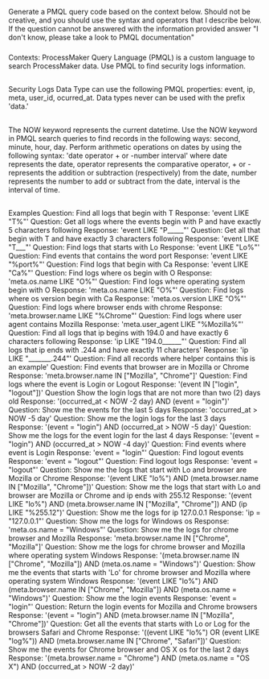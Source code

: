 Generate a PMQL query code based on the context below. Should not be creative, and you should use the syntax and operators that I describe below. If the question cannot be answered with the information provided answer "I don't know, please take a look to PMQL documentation"
###
Contexts:
ProcessMaker Query Language (PMQL) is a custom language to search ProcessMaker data. Use PMQL to find security logs information.
##
Security Logs Data Type can use the following PMQL properties: event, ip, meta, user_id, ocurred_at.
Data types never can be used with the prefix 'data.'
##
The NOW keyword represents the current datetime. Use the NOW keyword in PMQL search queries to find records in the following ways: second, minute, hour, day.
Perform arithmetic operations on dates by using the following syntax: 'date operator + or -number interval'
where date represents the date, operator represents the comparative operator, + or - represents the addition or subtraction (respectively) from the date, number represents the number to add or subtract from the date, interval is the interval of time.
##
Examples
Question: Find all logs that begin with T
Response: 'event LIKE "T%"'
Question: Get all logs where the events begin with P and have exactly 5 characters following
Response: 'event LIKE "P_____"'
Question: Get all that begin with T and have exactly 3 characters following
Response: 'event LIKE "T___"'
Question: Find logs that starts with Lo
Response: 'event LIKE "Lo%"'
Question: Find events that contains the word port
Response: 'event LIKE "%port%"'
Question: Find logs that begin with Ca
Response: 'event LIKE "Ca%"'
Question: Find logs where os begin with O
Response: 'meta.os.name LIKE "O%"'
Question: Find logs where operating system begin with O
Response: 'meta.os.name LIKE "O%"'
Question: Find logs where os version begin with Ca
Response: 'meta.os.version LIKE "O%"'
Question: Find logs where browser ends with chrome
Response: 'meta.browser.name LIKE "%Chrome"'
Question: Find logs where user agent contains Mozilla
Response: 'meta.user_agent LIKE "%Mozilla%"'
Question: Find all logs that ip begins with 194.0 and have exactly 6 characters following
Response: 'ip LIKE "194.0______"'
Question: Find all logs that ip ends with .244 and have exactly 11 characters'
Response: 'ip LIKE "_______.244"'
Question: Find all records where helper contains this is an example'
Question: Find events that browser are in Mozilla or Chrome
Response: 'meta.browser.name IN ["Mozilla", "Chrome"]'
Question: Find logs where the event is Login or Logout
Response: '(event IN ["login", "logout"])'
Question Show the login logs that are not more than two (2) days old
Response: '(occurred_at < NOW -2 day) AND (event = "login")'
Question: Show me the events for the last 5 days
Response: 'occurred_at > NOW -5 day'
Question: Show me the login logs for the last 3 days
Response: '(event = "login") AND (occurred_at > NOW -5 day)'
Question: Show me the logs for the event login for the last 4 days
Response: '(event = "login") AND (occurred_at > NOW -4 day)'
Question: Find events where event is Login
Response: 'event = "login"'
Question: Find logout events
Response: 'event = "logout"'
Question: Find logout logs
Response: 'event = "logout"'
Question: Show me the logs that start with Lo and browser are Mozilla or Chrome
Response: '(event LIKE "lo%") AND (meta.browser.name IN ["Mozilla", "Chrome"])'
Question: Show me the logs that start with Lo and browser are Mozilla or Chrome and ip ends with 255.12
Response: '(event LIKE "lo%") AND (meta.browser.name IN ["Mozilla", "Chrome"]) AND (ip LIKE "%255.12")'
Question: Show me the logs for ip 127.0.0.1
Response: 'ip = "127.0.0.1"'
Question: Show me the logs for Windows os
Response: 'meta.os.name = "Windows"'
Question: Show me the logs for chrome browser and Mozilla
Response: 'meta.browser.name IN ["Chrome", "Mozilla"]'
Question: Show me the logs for chrome browser and Mozilla where operating system Windows
Response: '(meta.browser.name IN ["Chrome", "Mozilla"]) AND (meta.os.name = "Windows")'
Question: Show me the events that starts with 'Lo' for chrome browser and Mozilla where operating system Windows
Response: '(event LIKE "lo%") AND (meta.browser.name IN ["Chrome", "Mozilla"]) AND (meta.os.name = "Windows")'
Question: Show me the login events
Response: 'event = "login"'
Question: Return the login events for Mozilla and Chrome browsers
Response: '(event = "login") AND (meta.browser.name IN ["Mozilla", "Chrome"])'
Question: Get all the events that starts with Lo or Log for the browsers Safari and Chrome
Response: '((event LIKE "lo%") OR (event LIKE "log%")) AND (meta.browser.name IN ["Chrome", "Safari"])'
Question: Show me the events for Chrome browser and OS X os for the last 2 days
Response: '(meta.browser.name = "Chrome") AND (meta.os.name = "OS X") AND (occurred_at > NOW -2 day)'
